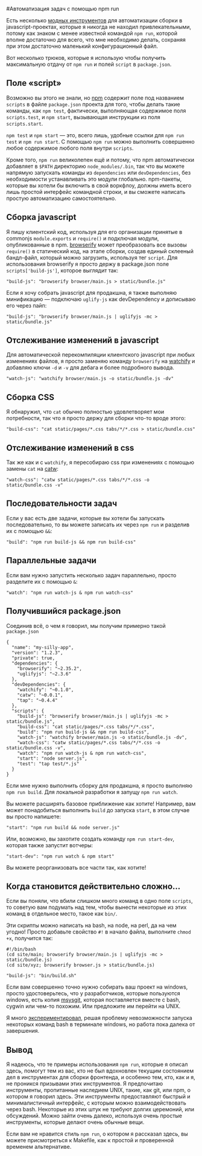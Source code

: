 #Автоматизация задач с помощью npm run

Есть несколько [модных инструментов][1] для автоматизации сборки 
в javascript-проектах, которые я никогда не находил привлекательными, потому как
знаком с менее известной командой `npm run`, которой вполне достаточно для всего,
что мне необходимо делать, сохраняя при этом достаточно маленький
конфигурационный файл.

Вот несколько трюков, которые я использую чтобы получить максимальную отдачу от 
`npm run` и полей `script` в `package.json`.

## Поле «script»

Возможно вы этого не знали, но [npm][2] содержит поле под названием `scripts`
в файле `package.json` проекта для того, чтобы делать такие команды, как `npm test`,
фактически, выполняющая содержимое поля `scripts.test`, и `npm start`, вызывающая
инструкции из поля `scripts.start`.

`npm test` и `npm start` — это, всего лишь, удобные ссылки для `npm run test` и
`npm run start`. С помощью `npm run` можно выполнить совершенно любое
содержимое любого поля внутри `scripts`.

Кроме того, `npm run` великолепен ещё и потому, что npm автоматически добавляет
в `$PATH` директорию `node_modules/.bin`, так что вы можете напрямую запускать
команды из `dependencies` или `devDependencies`, без необходимости
устанавливать это модули глобально. npm-пакеты, которые вы хотели бы включить
в свой воркфлоу, должны иметь всего лишь простой интерфейс командной строки, и
вы сможете написать простую автоматизацию самостоятельно.

## Сборка javascript

Я пишу клиентский код, используя для его организации принятые в commonjs 
`module.exports` и `require()` и подключая модули, опубликованные в npm. 
[browserify][3] может преобразовать все вызовы `require()` в статический код,
на этапе сборки, создав единый склееный бандл-файл, который можно загрузить,
используя тег `script`. Для использования browserify я просто держу
в package.json поле `scripts['build-js']`, которое выглядит так:

    "build-js": "browserify browser/main.js > static/bundle.js"

Если я хочу собрать javascript для продакшна, я также выполняю минификацию —
подключаю `uglify-js` как devDependency и дописываю его через пайп:

    "build-js": "browserify browser/main.js | uglifyjs -mc > static/bundle.js"

## Отслеживание изменений в javascript

Для автоматической перекомпиляции клиентского javascript при любых изменениях
файлов, я просто заменяю команду `browserify` на [watchify][4] и добавляю ключи
`-d` и `-v` для дебага и более подробного вывода.

    "watch-js": "watchify browser/main.js -o static/bundle.js -dv"

## Сборка CSS

Я обнаружил, что `cat` обычно полностью удовлетворяет мои потребности, так что
я просто держу для сборки что-то вроде этого:

    "build-css": "cat static/pages/*.css tabs/*/*.css > static/bundle.css"

## Отслеживание изменений в  css

Так же как и с `watchify`, я пересобираю css при изменениях с помощью замены `cat`
на [catw][5]:

    "watch-css": "catw static/pages/*.css tabs/*/*.css -o static/bundle.css -v"

## Последовательности задач

Если у вас есть две задачи, которые вы хотели бы запускать последовательно, то
вы можете записать их через `npm run` и разделив их с помощью `&&`:

    "build": "npm run build-js && npm run build-css"

## Параллельные задачи

Если вам нужно запустить несколько задач параллельно, просто разделите их
с помощью `&`:

    "watch": "npm run watch-js & npm run watch-css"

## Получившийся package.json

Соединив всё, о чем я говорил, мы получим примерно такой `package.json`

    {
      "name": "my-silly-app",
      "version": "1.2.3",
      "private": true,
      "dependencies": {
        "browserify": "~2.35.2",
        "uglifyjs": "~2.3.6"
      },
      "devDependencies": {
        "watchify": "~0.1.0",
        "catw": "~0.0.1",
        "tap": "~0.4.4"
      },
      "scripts": {
        "build-js": "browserify browser/main.js | uglifyjs -mc > static/bundle.js",
        "build-css": "cat static/pages/*.css tabs/*/*.css",
        "build": "npm run build-js && npm run build-css",
        "watch-js": "watchify browser/main.js -o static/bundle.js -dv",
        "watch-css": "catw static/pages/*.css tabs/*/*.css -o static/bundle.css -v",
        "watch": "npm run watch-js & npm run watch-css",
        "start": "node server.js",
        "test": "tap test/*.js"
      }
    }

Если мне нужно выполнить сборку для продакшна, я просто выполняю `npm run build`.
Для локальной разработки я запущу `npm run watch`.

Вы можете расширять базовое приближение как хотите! Например, вам может
понадобиться выполнить `build` до запуска `start`, в этом случае вы просто
напишете:

    "start": "npm run build && node server.js"

Или, возможно, вы захотите создать команду `npm run start-dev`, которая также
запустит вотчеры:

    "start-dev": "npm run watch & npm start"

Вы можете реорганизовать все части так, как хотите!

## Когда становится действительно сложно…

Если вы поняли, что вбили слишком много команд в одно поле `scripts`, то советую
вам подумать над тем, чтобы вынести некоторые из этих команд в отдельное место,
такое как `bin/`.

Эти скрипты можно написать на bash, на node, на perl, да на чем угодно! Просто
добавьте свойство `#!` в начало файла, выполните `chmod +x`, получится так:

    #!/bin/bash
    (cd site/main; browserify browser/main.js | uglifyjs -mc > static/bundle.js)
    (cd site/xyz; browserify browser.js > static/bundle.js)

    "build-js": "bin/build.sh"

Если вам совершенно точно нужно собирать ваш проект на windows, просто
удостоверьтесь, что у разработчиков, которые пользуются windows, есть копия
[msysgit][6], которая поставляется вместе с bash, cygwin или чем-то похожим.
Или предложите им перейти на UNIX.

Я много [экспериментировал][7], решая проблему невозможности запуска некоторых команд bash в терминале windows, но работа пока далека от завершения.

## Вывод

Я надеюсь, что те примеры использования `npm run`, которые я описал здесь, 
помогут тем из вас, кто не был вдохновлен текущим состоянием дел в инструментах
для сборки фронтенда, и особенно тем, кто, как и я, не проникся призывами
этих инструментов. Я предпочитаю инструменты, пропитанные наследием UNIX,
такие, как git, или npm, о котором я говорил здесь. Эти инструменты
предоставляют быстрый и минималистичный интерфейс, с которым можно
взаимодействовать через bash. Некоторые из этих штук не требуют долгих церемоний,
или обсуждений. Можно зайти очень далеко, используя очень простые инструменты,
которые делают очень обычные вещи.

Если вам не нравится стиль `npm run`, о котором я рассказал здесь, вы можете
присмотреться к Мakefile, как к простой и проверенной временем альтернативе.


 [1]: http://gruntjs.com/
 [2]: https://npmjs.org
 [3]: http://browserify.org
 [4]: https://npmjs.org/package/watchify
 [5]: https://npmjs.org/package/catw
 [6]: https://github.com/msysgit/msysgit#the-build-environment
 [7]: https://npmjs.org/package/bashful
